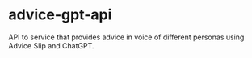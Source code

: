 # advice-gpt-api
API to service that provides advice in voice of different personas using Advice Slip and ChatGPT. 
